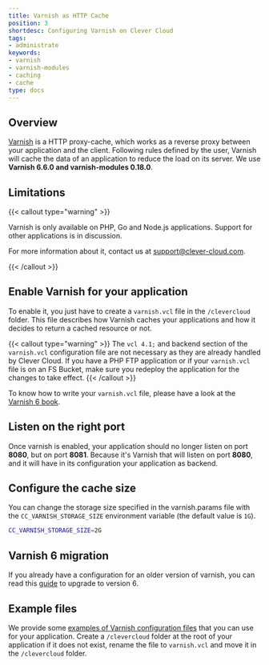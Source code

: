 ```yaml
---
title: Varnish as HTTP Cache
position: 3
shortdesc: Configuring Varnish on Clever Cloud
tags:
- administrate
keywords:
- varnish
- varnish-modules
- caching
- cache
type: docs
---
```


## Overview

[Varnish](https://www.varnish-cache.org/) is a HTTP proxy-cache, which works as a reverse proxy between your application
and the client. Following rules defined by the user, Varnish will cache the data of an application to reduce the load on its server. We use **Varnish 6.6.0 and varnish-modules 0.18.0**.

## Limitations

{{< callout type="warning" >}}
<p>Varnish is only available on PHP, Go and Node.js applications. Support for other applications is in discussion.</p> 
<p>For more information about it, contact us at <a href="mailto:support@clever-cloud.com">support@clever-cloud.com</a>.</p>
{{< /callout >}}

## Enable Varnish for your application

To enable it, you just have to create a `varnish.vcl` file in the `/clevercloud` folder.
This file describes how Varnish caches your applications and how it decides to return a cached resource or not.

{{< callout type="warning" >}}
The `vcl 4.1;` and backend section of the `varnish.vcl` configuration file are not necessary as they are already handled by Clever Cloud.
If you have a PHP FTP application or if your `varnish.vcl` file is on an FS Bucket, make sure you redeploy the application for the changes to take effect.
{{< /callout >}}

To know how to write your `varnish.vcl` file, please have a look at the [Varnish 6 book](https://info.varnish-software.com/resources/varnish-6-by-example-book).

## Listen on the right port

Once varnish is enabled, your application should no longer listen on port **8080**, but on port **8081**. Because it's Varnish that will listen on port **8080**, and it will have in its configuration your application as backend.

## Configure the cache size

You can change the storage size specified in the varnish.params file with the `CC_VARNISH_STORAGE_SIZE` environment variable (the default value is `1G`).
```bash
CC_VARNISH_STORAGE_SIZE=2G
```

## Varnish 6 migration

If you already have a configuration for an older version of varnish, you can read this [guide](https://varnish-cache.org/docs/6.0/whats-new/upgrading-6.0.html) to upgrade to version 6.

## Example files

We provide some [examples of Varnish configuration files](https://GitHub.com/CleverCloud/varnish-examples) that you can
use for your application. Create a `/clevercloud` folder at the root of your application if it does not exist,
rename the file to `varnish.vcl` and move it in the `/clevercloud` folder.
